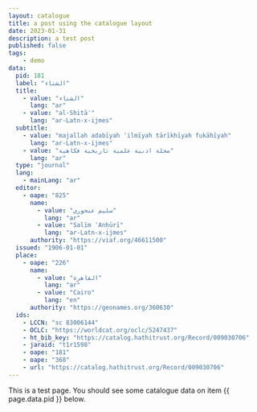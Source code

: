 ```yaml
---
layout: catalogue
title: a post using the catalogue layout
date: 2023-01-31
description: a test post
published: false
tags:
    - demo
data:
  pid: 181
  label: "الشتاء"
  title: 
    - value: "الشتاء"
      lang: "ar"
    - value: "al-Shitāʾ"
      lang: "ar-Latn-x-ijmes"
  subtitle: 
    - value: "majallah adabīyah ʿilmīyah tārīkhīyah fukāhīyah"
      lang: "ar-Latn-x-ijmes"
    - value: "مجلة ادبية علمية تاريخية فكاهية"
      lang: "ar"
  type: "journal"
  lang: 
    - mainLang: "ar"
  editor: 
    - oape: "825"
      name: 
        - value: "سليم عنحوري"
          lang: "ar"
        - value: "Salīm ʿAnḥūrī"
          lang: "ar-Latn-x-ijmes"
      authority: "https://viaf.org/46611500"
  issued: "1906-01-01"
  place: 
    - oape: "226"
      name: 
        - value: "القاهرة"
          lang: "ar"
        - value: "Cairo"
          lang: "en"
      authority: "https://geonames.org/360630"
  ids: 
    - LCCN: "sc 83006144"
    - OCLC: "https://worldcat.org/oclc/5247437"
    - ht_bib_key: "https://catalog.hathitrust.org/Record/009030706"
    - jaraid: "t1r1598"
    - oape: "181"
    - oape: "368"
    - url: "https://catalog.hathitrust.org/Record/009030706"
---
```


This is a test page. You should see some catalogue data on item {{ page.data.pid }} below.